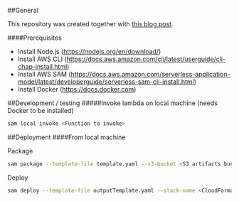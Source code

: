 ##General

This repository was created together with [this blog post](https://medium.com/hatchsoftware/saving-money-by-automatically-shutting-down-rds-instances-using-aws-lambda-and-aws-sam-925fd86592b5).

####Prerequisites
- Install Node.js (https://nodejs.org/en/download/)
- Install AWS CLI (https://docs.aws.amazon.com/cli/latest/userguide/cli-chap-install.html)
- Install AWS SAM (https://docs.aws.amazon.com/serverless-application-model/latest/developerguide/serverless-sam-cli-install.html)
- Install Docker (https://docs.docker.com)

##Development / testing
#####Invoke lambda on local machine (needs Docker to be installed)

```bash
sam local invoke <Function to invoke>
```

##Deployment
####From local machine

Package

```bash
sam package --template-file template.yaml --s3-bucket <S3 artifacts bucket> --output-template-file outputTemplate.yaml
```

Deploy

```bash
sam deploy --template-file outputTemplate.yaml --stack-name <CloudFormation stack to create/update> --capabilities CAPABILITY_IAM
``` 
